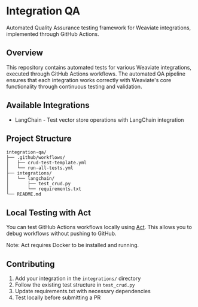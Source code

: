 # Integration QA

Automated Quality Assurance testing framework for Weaviate integrations, implemented through GitHub Actions.

## Overview

This repository contains automated tests for various Weaviate integrations, executed through GitHub Actions workflows. The automated QA pipeline ensures that each integration works correctly with Weaviate's core functionality through continuous testing and validation.

## Available Integrations

- LangChain - Test vector store operations with LangChain integration

## Project Structure

```
integration-qa/
├── .github/workflows/
│   ├── crud-test-template.yml
│   └── run-all-tests.yml
├── integrations/
│   └── langchain/
│       ├── test_crud.py
│       └── requirements.txt
└── README.md
```

## Local Testing with Act

You can test GitHub Actions workflows locally using [Act](https://github.com/nektos/act). This allows you to debug workflows without pushing to GitHub.

Note: Act requires Docker to be installed and running.

## Contributing

1. Add your integration in the `integrations/` directory
2. Follow the existing test structure in `test_crud.py`
3. Update requirements.txt with necessary dependencies
4. Test locally before submitting a PR
